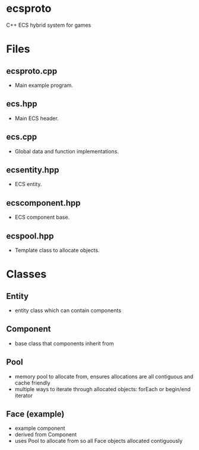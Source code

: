 # ecsproto
C++ ECS hybrid system for games

# Files

## ecsproto.cpp 
- Main example program.

## ecs.hpp 
- Main ECS header.
## ecs.cpp 
- Global data and function implementations.

## ecsentity.hpp 
- ECS entity.

## ecscomponent.hpp 
- ECS component base.

## ecspool.hpp 
- Template class to allocate objects.

# Classes

## Entity 
- entity class which can contain components

## Component 
- base class that components inherit from

## Pool
- memory pool to allocate from, ensures allocations are all contiguous and cache friendly
- multiple ways to iterate through allocated objects: forEach or begin/end iterator

## Face (example)
- example component
- derived from Component
- uses Pool to allocate from so all Face objects allocated contiguously
